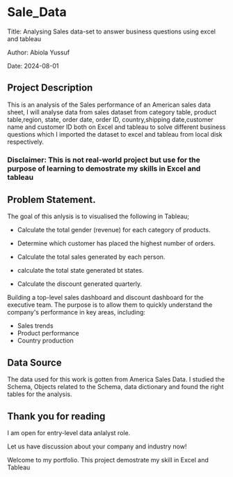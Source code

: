# Sale_Data

Title: Analysing Sales data-set to answer business questions using excel and tableau

Author: Abiola Yussuf

Date: 2024-08-01

## Project Description

This is an analysis of the Sales performance of an American sales data sheet, I will analyse data from sales dataset from category table, product table,region, state, order date, order ID, country,shipping date,customer name and customer ID both on Excel and tableau to solve different business questions which I imported the dataset to excel and tableau from local disk respectively.

### Disclaimer: This is not real-world project but use for the purpose of learning to demostrate my skills in Excel and tableau

## Problem Statement.

The goal of this anlysis is to visualised the following in Tableau;

- Calculate the total gender (revenue) for each category of products.

- Determine which customer has placed the highest number of orders.

- Calculate the total sales generated by each person.

- calculate the total state generated bt states.

- Calculate the discount generated quarterly.

Building a top-level sales dashboard and discount dashboard for the executive team. The purpose is to allow them to quickly understand the company's performance in key areas, including:

- Sales trends
- Product performance
- Country production

## Data Source
The data used for this work is gotten from America Sales Data. I studied the Schema, Objects related to the Schema, data dictionary and found the right tables for the analysis.

## Thank you for reading

I am open for entry-level data anlalyst role.

Let us have discussion about your company and industry now!

Welcome to my portfolio. This project demostrate my skill in Excel and Tableau
